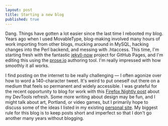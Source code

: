 ```yaml
---
layout: post
title: Starting a new blog
published: true
---
```

Dang. Things have gotten a lot easier since the last time I rebooted my blog. Years ago when I used MovableType, blog-making involved many hours of work importing from other blogs, mucking around in MySQL, hacking changes into the Perl backend, and messing with .htaccess. This time, I'm starting fresh with the fantastic [jekyll-now](https://github.com/barryclark/jekyll-now) project for GitHub Pages, and I'm editing this using the [prose.io](http://prose.io/) authoring tool. I'm really impressed with how smoothly it all works.

I find posting on the internet to be really challenging — I often agonize over how to word a 140-character tweet. It's weird to put oneself out there on a medium that feels so permanent and widely accessible. I was grateful for the recent opportunity to blog for work with this [Firefox Nightly post](https://blog.nightly.mozilla.org/2017/09/11/developer-tools-visual-refresh-coming-to-nightly/) about my DevTools refresh. Some more writing about design may be fun, and I might talk about art, Portland, or video games, but I primarily hope to discuss some of the ideas I listed in my existing [personal site](https://victoria.neocities.org/). My biggest rule for this blog is to keep posts short and imperfect so that I don't go another many years without blogging.
